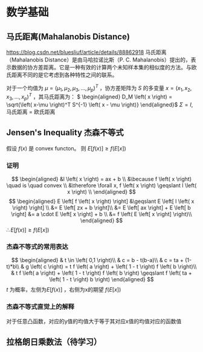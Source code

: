 # 数学基础
## 马氏距离(Mahalanobis Distance)  
https://blog.csdn.net/bluesliuf/article/details/88862918
马氏距离（Mahalanobis Distance）是由马哈拉诺比斯（P. C. Mahalanobis）提出的，表示数据的协方差距离。它是一种有效的计算两个未知样本集的相似度的方法。与欧氏距离不同的是它考虑到各种特性之间的联系。

对于一个均值为 $\mu = (\mu_1, \mu_2, \mu_3,...,\mu_p)^T$ ，协方差矩阵为 $S$ 的多变量 $x = (x_1, x_2, x_3, ..., x_p)^T$ ，其马氏距离为：
$
\begin{aligned}
D_M \left( x \right) = \sqrt{\left( x-\mu \right)^T S^{-1} \left( x - \mu \right)}
\end{aligned}$
$\Sigma = I$, 马氏距离 = 欧氏距离
## Jensen's Inequality 杰森不等式
假设 $f \left( x \right)$ 是 convex functon。
则 $E[f(x)] \geqslant f(E[x])$
### 证明
$$
\begin{aligned}
&l \left( x \right) = ax + b \\
&\because f \left( x \right) \quad is \quad convex \\
&\therefore \forall x, f \left( x \right) \geqslant l \left( x \right) \\
\end{aligned}
$$
$$
\begin{aligned}
E \left[ f \left( x \right) \right] &\geqslant E \left[ l \left( x \right) \right] \\
&= E \left[ zx + b \right]\\
&= E \left[ ax \right] + E \left[ b \right]
&= a \cdot E \left[ x \right] + b \\
&= f \left( E \left[ x \right] \right)\\
\end{aligned}
$$
$\therefore E \left[ f \left( x \right) \right] \geqslant f \left( E \left[ x \right] \right)$
### 杰森不等式的常用表达
$$
\begin{aligned}
& t \in \left( 0,1 \right)\\
& c = b - t(b-a)\\
& c = ta + (1-t)*b\\
& g \left( c \right) = t f \left( a \right) + \left( 1 - t \right) f \left( b \right)\\
& t f \left( a \right) + \left( 1 - t \right) f \left( b \right) \geqslant f \left( ta + \left( 1 - t \right) b \right)
\end{aligned}
$$
$t$ 为概率，左侧为$E[f(x)]$ ，右侧为x的期望 $f(E[x])$

### 杰森不等式直觉上的解释
对于任意凸函数，对应的y值的均值大于等于其对应x值的均值对应的函数值
## 拉格朗日乘数法（待学习）
